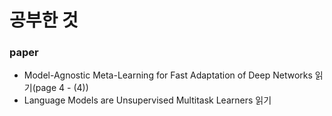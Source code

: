 # 공부한 것
### paper
* Model-Agnostic Meta-Learning for Fast Adaptation of Deep Networks 읽기(page 4 - (4))
* Language Models are Unsupervised Multitask Learners 읽기
